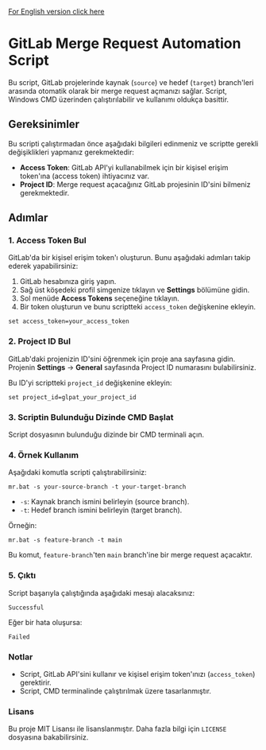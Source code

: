 [For English version click here](README.md)

# GitLab Merge Request Automation Script

Bu script, GitLab projelerinde kaynak (`source`) ve hedef (`target`) branch'leri arasında otomatik olarak bir merge request açmanızı sağlar. Script, Windows CMD üzerinden çalıştırılabilir ve kullanımı oldukça basittir.

## Gereksinimler

Bu scripti çalıştırmadan önce aşağıdaki bilgileri edinmeniz ve scriptte gerekli değişiklikleri yapmanız gerekmektedir:

- **Access Token**: GitLab API'yi kullanabilmek için bir kişisel erişim token'ına (access token) ihtiyacınız var.
- **Project ID**: Merge request açacağınız GitLab projesinin ID'sini bilmeniz gerekmektedir.

## Adımlar

### 1. Access Token Bul
GitLab'da bir kişisel erişim token'ı oluşturun. Bunu aşağıdaki adımları takip ederek yapabilirsiniz:

1. GitLab hesabınıza giriş yapın.
2. Sağ üst köşedeki profil simgenize tıklayın ve **Settings** bölümüne gidin.
3. Sol menüde **Access Tokens** seçeneğine tıklayın.
4. Bir token oluşturun ve bunu scriptteki `access_token` değişkenine ekleyin.

```batch
set access_token=your_access_token
```

### 2. Project ID Bul
GitLab'daki projenizin ID'sini öğrenmek için proje ana sayfasına gidin. Projenin **Settings** -> **General** sayfasında Project ID numarasını bulabilirsiniz.

Bu ID'yi scriptteki `project_id` değişkenine ekleyin:
```
set project_id=glpat_your_project_id
```

### 3. Scriptin Bulunduğu Dizinde CMD Başlat
Script dosyasının bulunduğu dizinde bir CMD terminali açın. 


### 4. Örnek Kullanım
Aşağıdaki komutla scripti çalıştırabilirsiniz:
```batch
mr.bat -s your-source-branch -t your-target-branch
```

- `-s`: Kaynak branch ismini belirleyin (source branch).
- `-t`: Hedef branch ismini belirleyin (target branch).

Örneğin:
```batch
mr.bat -s feature-branch -t main
```

Bu komut, `feature-branch`'ten `main` branch'ine bir merge request açacaktır.

### 5. Çıktı
Script başarıyla çalıştığında aşağıdaki mesajı alacaksınız:
```
Successful
```

Eğer bir hata oluşursa:
```
Failed
```

### Notlar
- Script, GitLab API'sini kullanır ve kişisel erişim token'ınızı (`access_token`) gerektirir.
- Script, CMD terminalinde çalıştırılmak üzere tasarlanmıştır.

### Lisans
Bu proje MIT Lisansı ile lisanslanmıştır. Daha fazla bilgi için `LICENSE` dosyasına bakabilirsiniz.
